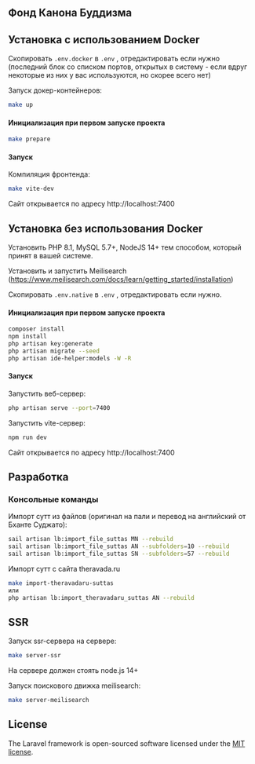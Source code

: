 ## Фонд Канона Буддизма

## Установка с использованием Docker

Скопировать `.env.docker` в `.env` , отредактировать если нужно (последний блок со списком портов, открытых в систему -
если вдруг некоторые из них у вас используются, но скорее всего нет)

Запуск докер-контейнеров:

```bash
make up
```

#### Инициализация при первом запуске проекта

```bash
make prepare
```

#### Запуск

Компиляция фронтенда:

```bash
make vite-dev
```

Сайт открывается по адресу http://localhost:7400

## Установка без использования Docker

Установить PHP 8.1, MySQL 5.7+, NodeJS 14+ тем способом, который принят в вашей системе.

Установить и запустить Meilisearch (https://www.meilisearch.com/docs/learn/getting_started/installation)

Скопировать `.env.native` в `.env` , отредактировать если нужно.

#### Инициализация при первом запуске проекта

```bash
composer install
npm install
php artisan key:generate
php artisan migrate --seed
php artisan ide-helper:models -W -R
```

#### Запуск

Запустить веб-сервер:

```bash 
php artisan serve --port=7400
```

Запустить vite-сервер:

```bash
npm run dev
```

Сайт открывается по адресу http://localhost:7400

## Разработка

### Консольные команды

Импорт сутт из файлов (оригинал на пали и перевод на английский от Бханте Суджато):

```bash
sail artisan lb:import_file_suttas MN --rebuild
sail artisan lb:import_file_suttas AN --subfolders=10 --rebuild
sail artisan lb:import_file_suttas SN --subfolders=57 --rebuild
```

Импорт сутт с сайта theravada.ru

```bash
make import-theravadaru-suttas
или
php artisan lb:import_theravadaru_suttas AN --rebuild
``` 

## SSR

Запуск ssr-сервера на сервере:

```bash
make server-ssr
```

На сервере должен стоять node.js 14+

Запуск поискового движка meilisearch:

```bash
make server-meilisearch
```

## License

The Laravel framework is open-sourced software licensed under the [MIT license](https://opensource.org/licenses/MIT).

